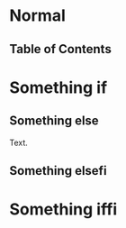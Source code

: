 # Normal

## Table of Contents

# Something if

## Something else

Text.

## Something elsefi

# Something iffi
